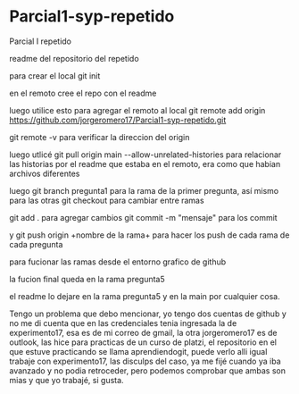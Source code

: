 # Parcial1-syp-repetido
Parcial I repetido

readme del repositorio del repetido

para crear el local git init

en el remoto cree el repo con el readme

luego utilice esto para agregar el remoto al local git remote add origin https://github.com/jorgeromero17/Parcial1-syp-repetido.git

git remote -v para verificar la direccion del origin

luego utlicé git pull origin main --allow-unrelated-histories para relacionar las historias por el readme que estaba en el remoto, era como que habian archivos diferentes

luego git branch pregunta1 para la rama de la primer pregunta, así mismo para las otras git checkout para cambiar entre ramas

git add . para agregar cambios git commit -m "mensaje" para los commit

y git push origin +nombre de la rama+ para hacer los push de cada rama de cada pregunta

para fucionar las ramas desde el entorno grafico de github

la fucion final queda en la rama pregunta5

el readme lo dejare en la rama pregunta5 y en la main por cualquier cosa.

Tengo un problema que debo mencionar, yo tengo dos cuentas de github y no me di cuenta que en las credenciales tenia ingresada la de experimento17, esa es de mi correo de gmail, la otra jorgeromero17 es de outlook, las hice para practicas de un curso de platzi, el repositorio en el que estuve practicando se llama aprendiendogit, puede verlo alli igual trabaje con experimento17, las disculps del caso, ya me fijé cuando ya iba avanzado y no podia retroceder, pero podemos comprobar que ambas son mias y que yo trabajé, si gusta.
